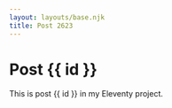 ```yaml
---
layout: layouts/base.njk
title: Post 2623
---
```


# Post {{ id }}

This is post {{ id }} in my Eleventy project.
